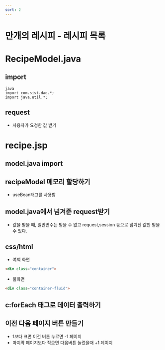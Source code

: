 ```yaml
---
sort: 2
---
```


# 만개의 레시피 - 레시피 목록 

# RecipeModel.java

## import
```
java
import com.sist.dao.*;
import java.util.*;
```

## request
- 사용자가 요청한 값 받기

# recipe.jsp
## model.java import

## recipeModel 메모리 할당하기
- useBean태그를 사용함

## model.java에서 넘겨준 request받기
-  값을 받을 때, 일반변수는 받을 수 없고 request,session 등으로 넘겨진 값만 받을 수 있다.

## css/html
- 여백 화면
```html
<div class="container">
```
- 풀화면
```html
<div class="container-fluid">
```

## c:forEach 태그로 데이터 출력하기

## 이전 다음 페이지 버튼 만들기
- 1보다 크면 이전 버튼 누르면 -1 페이지
- 마지막 페이지보다 작으면 다음버튼 눌렀을때 +1 페이지

